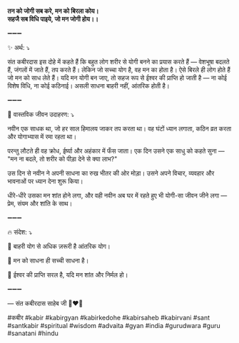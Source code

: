 **तन को जोगी सब करे, मन को बिरला कोय। \
सहजै सब विधि पाइये, जो मन जोगी होय।।**

➖➖➖

✨ अर्थ: ⤵

संत कबीरदास इस दोहे में कहते हैं कि बहुत लोग शरीर से योगी बनने का प्रयास करते हैं — वेशभूषा बदलते हैं, जंगलों में जाते हैं, तप करते हैं। लेकिन जो सच्चा योग है, वह मन का होता है। ऐसे बिरले ही लोग होते हैं जो मन को साध लेते हैं। यदि मन योगी बन जाए, तो सहज रूप से ईश्वर की प्राप्ति हो जाती है — ना कोई विशेष विधि, ना कोई कठिनाई। असली साधना बाहरी नहीं, आंतरिक होती है।

➖➖➖

🌾 वास्तविक जीवन उदाहरण: ⤵

नवीन एक साधक था, जो हर साल हिमालय जाकर तप करता था। वह घंटों ध्यान लगाता, कठिन व्रत करता और योगाभ्यास में रमा रहता था।

परन्तु लौटते ही वह क्रोध, ईर्ष्या और अहंकार में फँस जाता। एक दिन उसने एक साधु को कहते सुना — "मन ना बदले, तो शरीर को पीड़ा देने से क्या लाभ?"

उस दिन से नवीन ने अपनी साधना का रुख भीतर की ओर मोड़ा। उसने अपने विचार, व्यवहार और भावनाओं पर ध्यान देना शुरू किया।

धीरे-धीरे उसका मन शांत होने लगा, और वही नवीन अब घर में रहते हुए भी योगी-सा जीवन जीने लगा — प्रेम, संयम और शांति के साथ।

➖➖➖

🔥 संदेश: ⤵

📌 बाहरी योग से अधिक ज़रूरी है आंतरिक योग।

📌 मन को साधना ही सच्ची साधना है।

📌 ईश्वर की प्राप्ति सरल है, यदि मन शांत और निर्मल हो।

➖➖➖

— संत कबीरदास साहेब जी 🙏❤️💯

#कबीर #kabir #kabirgyan #kabirkedohe #kabirsaheb #kabirvani #sant #santkabir #spiritual #wisdom #advaita #gyan #india #gurudwara #guru #sanatani #hindu
